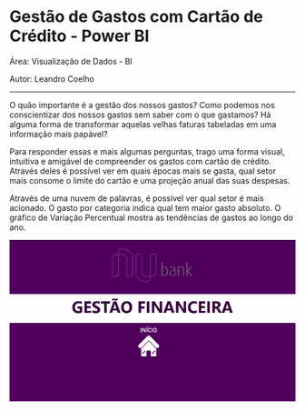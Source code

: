 # Gestão de Gastos com Cartão de Crédito - Power BI

Área: Visualização de Dados - BI

Autor: Leandro Coelho

---

O quão importante é a gestão dos nossos gastos? Como podemos nos conscientizar dos nossos gastos sem saber com o que gastamos? Há alguma forma de transformar aquelas velhas faturas tabeladas em uma informação mais papável?

Para responder essas e mais algumas perguntas, trago uma forma visual, intuitiva e amigável de compreender os gastos com cartão de crédito. Através deles é possível ver em quais épocas mais se gasta, qual setor mais consome o limite do cartão e uma projeção anual das suas despesas.

Através de uma nuvem de palavras, é possível ver qual setor é mais acionado. O gasto por categoria indica qual tem maior gasto absoluto. O gráfico de Variação Percentual mostra as tendências de gastos ao longo do ano.

<img src='https://raw.githubusercontent.com/LeandroCoelhos/gestao_financeira/main/data/Nubanc.gif'>
